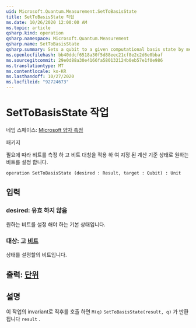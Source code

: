 ```yaml
---
uid: Microsoft.Quantum.Measurement.SetToBasisState
title: SetToBasisState 작업
ms.date: 10/26/2020 12:00:00 AM
ms.topic: article
qsharp.kind: operation
qsharp.namespace: Microsoft.Quantum.Measurement
qsharp.name: SetToBasisState
qsharp.summary: Sets a qubit to a given computational basis state by measuring the qubit and applying a bit flip if needed.
ms.openlocfilehash: bb40ddcf6518a30f5d88eec21cf8e2c2d6e0bbaf
ms.sourcegitcommit: 29e0d88a30e4166fa580132124b0eb57e1f0e986
ms.translationtype: MT
ms.contentlocale: ko-KR
ms.lasthandoff: 10/27/2020
ms.locfileid: "92724673"
---
```

# <a name="settobasisstate-operation"></a>SetToBasisState 작업

네임 스페이스: [Microsoft 양자 측정](xref:Microsoft.Quantum.Measurement)

패키지 [](https://nuget.org/packages/)


필요에 따라 비트를 측정 하 고 비트 대칭을 적용 하 여 지정 된 계산 기준 상태로 원하는 비트를 설정 합니다.

```qsharp
operation SetToBasisState (desired : Result, target : Qubit) : Unit
```


## <a name="input"></a>입력

### <a name="desired--__invalidresult__"></a>desired: __유효 <Result> 하지 않음__

원하는 비트를 설정 해야 하는 기본 상태입니다.


### <a name="target--qubit"></a>대상: 고 [비트](xref:microsoft.quantum.lang-ref.qubit)

상태를 설정할의 비트입니다.



## <a name="output--unit"></a>출력: [단위](xref:microsoft.quantum.lang-ref.unit)



## <a name="remarks"></a>설명

이 작업의 invariant로 직후를 호출 하면 `M(q)` `SetToBasisState(result, q)` 가 반환 됩니다 `result` .